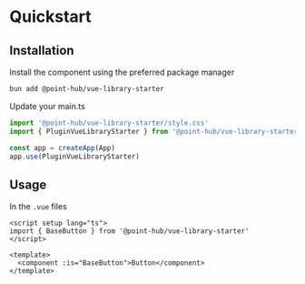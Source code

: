 # Quickstart

## Installation

Install the component using the preferred package manager

```sh
bun add @point-hub/vue-library-starter
```

Update your main.ts

```ts
import '@point-hub/vue-library-starter/style.css'
import { PluginVueLibraryStarter } from '@point-hub/vue-library-starter'

const app = createApp(App)
app.use(PluginVueLibraryStarter)
```

## Usage

In the `.vue` files

```vue
<script setup lang="ts">
import { BaseButton } from '@point-hub/vue-library-starter'
</script>

<template>
  <component :is="BaseButton">Button</component>
</template>
```
